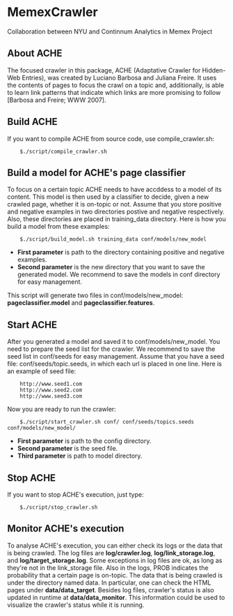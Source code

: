 MemexCrawler
============
Collaboration between NYU and Continnum Analytics in Memex Project

About ACHE
--------------------------------------------
The focused crawler in this package, ACHE (Adaptative Crawler for Hidden-Web Entries), was created by Luciano Barbosa and Juliana Freire. 
It uses the contents of pages to focus the crawl on a topic and, additionally, is able to learn link patterns that indicate which links are more promising to follow [Barbosa and Freire; WWW 2007].

Build ACHE
--------------------------------------------
If you want to compile ACHE from source code, use compile_crawler.sh:

        $./script/compile_crawler.sh
  
  
Build a model for ACHE's page classifier
--------------------------------------------
To focus on a certain topic ACHE needs to have accddess to a model of its content. This model is then 
used by a classifier to decide, given a new crawled page, whether it is on-topic or not. Assume that you store positive and negative examples in two directories postive and negative respectively. Also, these directories are placed in training_data directory. Here is how you build a model from these examples:
    
        $./script/build_model.sh training_data conf/models/new_model

- **First parameter** is path to the directory containing positive and negative examples.
- **Second parameter** is the new directory that you want to save the generated model. We recommend to save the models in conf directory for easy management.
  
This script will generate two files in conf/models/new_model: **pageclassifier.model** and **pageclassifier.features**.

Start ACHE
--------------------------------------------
After you generated a model and saved it to conf/models/new_model. You need to prepare the seed list for the crawler. We recommend to save the seed list in conf/seeds for easy management. Assume that you have a seed file: conf/seeds/topic.seeds, in which each url is placed in one line. Here is an example of seed file:
  
        http://www.seed1.com
        http://www.seed2.com
        http://www.seed3.com
  
Now you are ready to run the crawler:

        $./script/start_crawler.sh conf/ conf/seeds/topics.seeds conf/models/new_model/

- **First parameter** is path to the config directory.
- **Second parameter** is the seed file.
- **Third parameter** is path to model directory.

Stop ACHE
--------------------------------------------
If you want to stop ACHE's execution, just type:

        $./script/stop_crawler.sh

Monitor ACHE's execution
---------------------------
To analyse ACHE's execution, you can either check its logs or the data that is being crawled. 
The log files are **log/crawler.log**, **log/link_storage.log**, and **log/target_storage.log**. Some exceptions in 
log files are ok, as long as they're not in the link_storage file. Also in the logs, PROB indicates the
probability that a certain page is on-topic. 
The data that is being crawled is under the directory named data. In particular, one can check the HTML 
pages under **data/data_target**.
Besides log files, crawler's status is also updated in runtime at **data/data_monitor**. This information
could be used to visualize the crawler's status while it is running.
